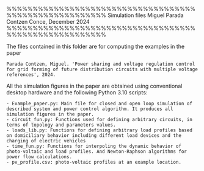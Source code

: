 %%%%%%%%%%%%%%%%%%%%%%%%%%%%%%%%%%%%%%%%%%%%%%%%%%%%%%%
Simulation files
Miguel Parada Contzen
Conce, December 2024
%%%%%%%%%%%%%%%%%%%%%%%%%%%%%%%%%%%%%%%%%%%%%%%%%%%%%%%

The files contained in this folder are for computing the examples in the paper

	Parada Contzen, Miguel. 'Power sharing and voltage regulation control for grid forming of future distribution circuits with multiple voltage references', 2024.

All the simulation figures in the paper are obtained using conventional desktop hardware and the following Python 3.10 scripts:

	- Example_paper.py: Main file for closed and open loop simulation of described system and power control algorithm. It produces all simulation figures in the paper.
	- circuit_fun.py: Functions used for defining arbitrary circuits, in terms of topology and parameters values.
	- loads_lib.py: Functions for defining arbitrary load profiles based on domiciliary behavior including different load devices and the charging of electric vehicles
	- time_fun.py: Functions for interpoling the dynamic behavior of photo-voltaic and load profiles. And Newton-Raphson algorithms for power flow calculations.
	- pv_profile.csv: photo-voltaic profiles at an example location.
